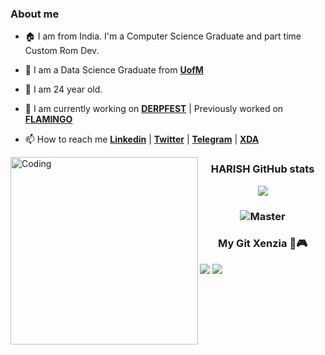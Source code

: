 <h3 style="font-weight: bold"> About me </h3>

- 🏠 I am from India. I'm a Computer Science Graduate and part time Custom Rom Dev.

- 🏫 I am a Data Science Graduate from [**UofM**](https://www.memphis.edu/) 

- 🌱 I am 24 year old.

- 🏢 I am currently working on [**DERPFEST**](https://derpfest.org/) | Previously worked on [**FLAMINGO**](https://github.com/Flamingo-OS)

- 📫 How to reach me [**Linkedin**](linkedin.com/in/harish-sangani-6935aa175) | [**Twitter**](https://twitter.com/HARISH__263) | [**Telegram**](https://t.me/Harish9866) | [**XDA**](https://forum.xda-developers.com/m/sanganiharish263-gmail.8973945/) 

<p align="left">
<!--<img align="left" alt="Coding" width="300" src="https://media.giphy.com/media/zhYSVCirREeIZtONCI/giphy.gif">-->
  <img align="left" alt="Coding" width="300" src="https://media3.giphy.com/media/RiohMzXRvUYPFtFO69/giphy.gif">
</p>

<h3 style="font-weight: bold" align="center"> HARISH GitHub stats </h3>

<p align="center">
<img src="https://github-readme-streak-stats.herokuapp.com?user=Codecity001&theme=tokyonight_duo&hide_border=true"/>
</p>

<h3 align="center">
<img src="https://komarev.com/ghpvc/?username=Codecity001&color=blue" alt="Master" />
</h3>

<h3 align="center"> My Git Xenzia 🐍🎮</h3>

![](https://raw.githubusercontent.com/Codecity001/Codecity001/output/github-contribution-grid-snake-dark.svg#gh-dark-mode-only)
![](https://raw.githubusercontent.com/Codecity001/Codecity001/output/github-contribution-grid-snake.svggh-light-mode-only)
<br>
<!--
<p align="center">
<img  align="center" src="https://github-readme-stats.vercel.app/api?username=Codecity001&count_private=true&show_icons=true&theme=tokyonight"/>
</p>

[![HARISH GitHub stats](https://github-readme-stats.vercel.app/api?username=Codecity001&count_private=true&show_icons=true&theme=tokyonight)](https://github.com/Codecity001?tab=repositories)


<a href="https://github.com/Codecity001/device_oneplus_guacamoleb-1">
  <img align="center" src="https://github-readme-stats.vercel.app/api/pin/?username=Codecity001&repo=device_oneplus_guacamoleb-1" />
</a>
<a href="https://github.com/Codecity001/device_oneplus_sm8150-common-1 ">
  <img align="right" src="https://github-readme-stats.vercel.app/api/pin/?username=Codecity001&repo=device_oneplus_sm8150-common-1" />
</a>
-->

